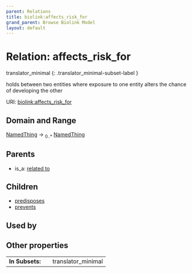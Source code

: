 ```yaml
---
parent: Relations
title: biolink:affects_risk_for
grand_parent: Browse Biolink Model
layout: default
---
```


# Relation: affects_risk_for

translator_minimal
{: .translator_minimal-subset-label }


holds between two entities where exposure to one entity alters the chance of developing the other

URI: [biolink:affects_risk_for](https://w3id.org/biolink/vocab/affects_risk_for)

## Domain and Range

[NamedThing](NamedThing.md) ->  <sub>0..*</sub> [NamedThing](NamedThing.md)

## Parents

 *  is_a: [related to](related_to.md)

## Children

 *  [predisposes](predisposes.md)
 *  [prevents](prevents.md)

## Used by


## Other properties

|  |  |  |
| --- | --- | --- |
| **In Subsets:** | | translator_minimal |

